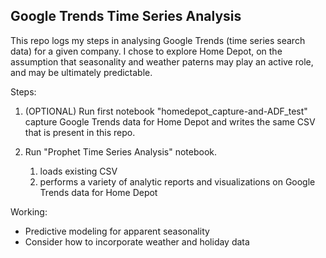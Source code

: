 ## Google Trends Time Series Analysis
This repo logs my steps in analysing Google Trends (time series search data) for a given company. I chose to explore Home Depot, on the assumption that seasonality and weather paterns may play an active role, and may be ultimately predictable. 

Steps:
  1. (OPTIONAL) Run first notebook "homedepot_capture-and-ADF_test" capture Google Trends data for Home Depot and writes the same CSV that is present in this repo.
  2. Run "Prophet Time Series Analysis" notebook.

      1. loads existing CSV
      2. performs a variety of analytic reports and visualizations on Google Trends data for Home Depot

Working:
  * Predictive modeling for apparent seasonality
  * Consider how to incorporate weather and holiday data
